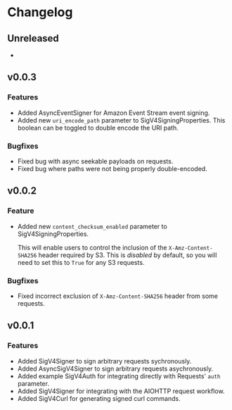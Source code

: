 # Changelog

## Unreleased

* <Add new items here>

## v0.0.3

### Features
* Added AsyncEventSigner for Amazon Event Stream event signing.
* Added new ``uri_encode_path`` parameter to SigV4SigningProperties.
  This boolean can be toggled to double encode the URI path.

### Bugfixes
* Fixed bug with async seekable payloads on requests.
* Fixed bug where paths were not being properly double-encoded.

## v0.0.2

### Feature
* Added new ``content_checksum_enabled`` parameter to SigV4SigningProperties.

  This will enable users to control the inclusion of the `X-Amz-Content-SHA256`
  header required by S3. This is _disabled_ by default, so you will need to
  set this to `True` for any S3 requests.

### Bugfixes
* Fixed incorrect exclusion of `X-Amz-Content-SHA256` header from some requests.

## v0.0.1

### Features
* Added SigV4Signer to sign arbitrary requests sychronously.
* Added AsyncSigV4Signer to sign arbitrary requests asychronously.
* Added example SigV4Auth for integrating directly with Requests'
  ``auth`` parameter.
* Added SigV4Signer for integrating with the AIOHTTP request
  workflow.
* Added SigV4Curl for generating signed curl commands.

